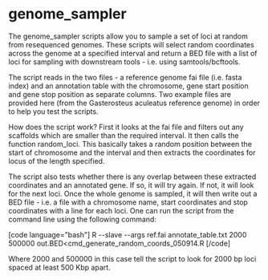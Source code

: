 genome_sampler
==============
The genome_sampler scripts allow you to sample a set of loci at random from resequenced genomes. These scripts will select random coordinates across the genome at a specified interval and return a BED file with a list of loci for sampling with downstream tools - i.e. using samtools/bcftools.

The script reads in the two files - a reference genome fai file (i.e. fasta index) and an annotation table with the chromosome, gene start position and gene stop position as separate columns. Two example files are provided here (from the Gasterosteus aculeatus reference genome) in order to help you test the scripts.

How does the script work? First it looks at the fai file and filters out any scaffolds which are smaller than the required interval. It then calls the function random_loci. This basically takes a random position between the start of chromosome and the interval and then extracts the coordinates for locus of the length specified. 

The script also tests whether there is any overlap between these extracted coordinates and an annotated gene. If so, it will try again. If not, it will look for the next loci. Once the whole genome is sampled, it will then write out a BED file - i.e. a file with a chromosome name, start coordinates and stop coordinates with a line for each loci. One can run the script from the command line using the following command:

[code language="bash"]
R --slave --args ref.fai annotate_table.txt 2000 500000 out.BED<cmd_generate_random_coords_050914.R
[/code]

Where 2000 and 500000 in this case tell the script to look for 2000 bp loci spaced at least 500 Kbp apart. 

